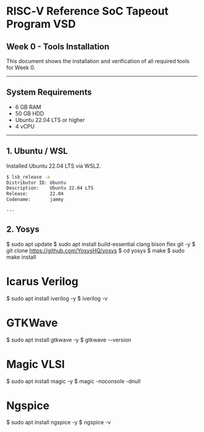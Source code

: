 # RISC‑V Reference SoC Tapeout Program VSD  
## Week 0 - Tools Installation

This document shows the installation and verification of all required tools for Week 0.

---

## System Requirements

- 6 GB RAM  
- 50 GB HDD  
- Ubuntu 22.04 LTS or higher  
- 4 vCPU  

---

## 1. Ubuntu / WSL

Installed Ubuntu 22.04 LTS via WSL2.

```bash
$ lsb_release -a
Distributor ID: Ubuntu
Description:    Ubuntu 22.04 LTS
Release:        22.04
Codename:       jammy

---
```
## 2. Yosys
$ sudo apt update
$ sudo apt install build-essential clang bison flex git -y
$ git clone https://github.com/YosysHQ/yosys
$ cd yosys
$ make
$ sudo make install


# Icarus Verilog
$ sudo apt install iverilog -y
$ iverilog -v

# GTKWave
$ sudo apt install gtkwave -y
$ gtkwave --version

# Magic VLSI
$ sudo apt install magic -y
$ magic -noconsole -dnull

# Ngspice
$ sudo apt install ngspice -y
$ ngspice -v



